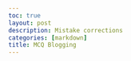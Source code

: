 ```yaml
---
toc: true
layout: post
description: Mistake corrections
categories: [markdown]
title: MCQ Blogging
---
```


